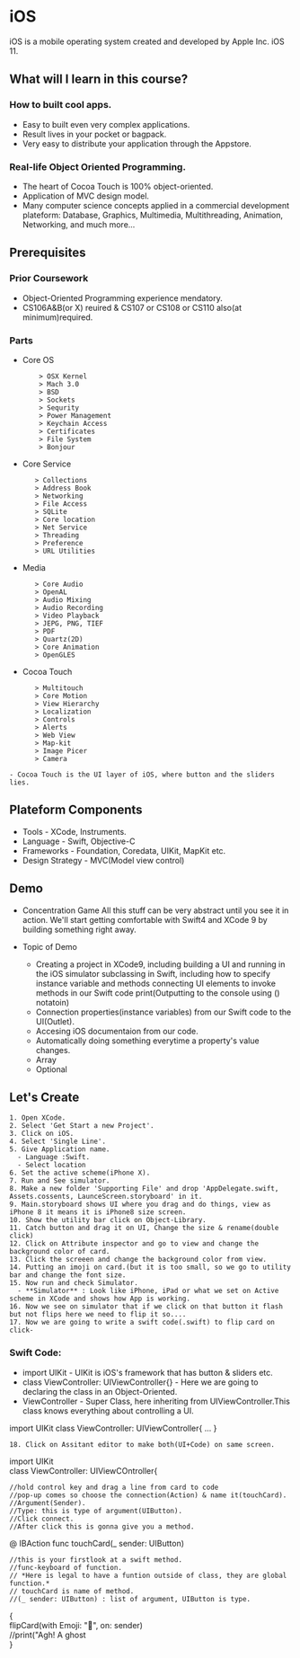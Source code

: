 # iOS
iOS is a mobile operating system created and developed by Apple Inc. iOS 11.
## What will I learn in this course?
### How to built cool apps.
  - Easy to built even very complex applications.
  - Result lives in your pocket or bagpack.
  - Very easy to distribute your application through the Appstore.
  
### Real-life Object Oriented Programming.
  - The heart of Cocoa Touch is 100% object-oriented.
  - Application of MVC design model.
  - Many computer science concepts applied in a commercial development plateform:
      Database, Graphics, Multimedia, Multithreading, Animation, Networking, and much more...
## Prerequisites
### Prior Coursework
  - Object-Oriented Programming experience mendatory.
  - CS106A&B(or X) reuired & CS107 or CS108 or CS110 also(at minimum)required.
### Parts
  * Core OS 
  
            > OSX Kernel
            > Mach 3.0
            > BSD
            > Sockets
            > Sequrity
            > Power Management
            > Keychain Access
            > Certificates
            > File System
            > Bonjour
    
   * Core Service
    
            > Collections
            > Address Book
            > Networking
            > File Access
            > SQLite
            > Core location
            > Net Service
            > Threading
            > Preference
            > URL Utilities
   * Media
   
            > Core Audio
            > OpenAL
            > Audio Mixing
            > Audio Recording
            > Video Playback
            > JEPG, PNG, TIEF
            > PDF
            > Quartz(2D)
            > Core Animation
            > OpenGLES
            
   * Cocoa Touch
    
            > Multitouch
            > Core Motion
            > View Hierarchy
            > Localization
            > Controls
            > Alerts
            > Web View
            > Map-kit
            > Image Picer
            > Camera
            
    - Cocoa Touch is the UI layer of iOS, where button and the sliders lies.

## Plateform Components
  * Tools - XCode,  Instruments.
  * Language - Swift, Objective-C
  * Frameworks - Foundation, Coredata, UIKit, MapKit etc.
  * Design Strategy - MVC(Model view control)

## Demo
  - Concentration Game
    All this stuff can be very abstract until you see it in action.
    We'll start getting comfortable with Swift4 and XCode 9 by building something right away.
    
  - Topic of Demo
    - Creating a project in XCode9, including building a UI and running in the iOS simulator subclassing in Swift, including how to specify instance variable and methods connecting UI elements to invoke methods in our Swift code print(Outputting to the console using \() notatoin)
    - Connection properties(instance variables) from our Swift code to the UI(Outlet).
    - Accesing iOS documentaion from our code.
    - Automatically doing something everytime a property's value changes.
    - Array
    - Optional
## Let's Create
    1. Open XCode.
    2. Select 'Get Start a new Project'.
    3. Click on iOS.
    4. Select 'Single Line'.
    5. Give Application name.
      - Language :Swift.
      - Select location
    6. Set the active scheme(iPhone X).
    7. Run and See simulator.
    8. Make a new folder 'Supporting File' and drop 'AppDelegate.swift, Assets.cossents, LaunceScreen.storyboard' in it.
    9. Main.storyboard shows UI where you drag and do things, view as iPhone 8 it means it is iPhone8 size screen.
    10. Show the utility bar click on Object-Library.
    11. Catch button and drag it on UI, Change the size & rename(double click)
    12. Click on Attribute inspector and go to view and change the background color of card.
    13. Click the screeen and change the background color from view.
    14. Putting an imoji on card.(but it is too small, so we go to utility bar and change the font size.
    15. Now run and check Simulator.
      - **Simulator** : Look like iPhone, iPad or what we set on Active scheme in XCode and shows how App is working.
    16. Now we see on simulator that if we click on that button it flash but not flips here we need to flip it so....
    17. Now we are going to write a swift code(.swift) to flip card on click-
### Swift Code:
  * import UIKit - UIKit is iOS's framework that has button & sliders etc.
  * class ViewController: UIViewController{} - Here we are going to declaring the class in an Object-Oriented.
  * ViewController - Super Class, here inheriting from UIViewController.This class knows everything about controlling a UI.
  
  import UIKit
  class ViewController: UIViewController{
  ...
  }
  ```
  18. Click on Assitant editor to make both(UI+Code) on same screen.
  ```
  import UIKit<br/>
  class ViewController: UIViewCOntroller{<br/>
  ```
  //hold control key and drag a line from card to code
  //pop-up comes so choose the connection(Action) & name it(touchCard).
  //Argument(Sender).
  //Type: this is type of argument(UIButton).
  //Click connect.
  //After click this is gonna give you a method.
  ```
  @ IBAction func touchCard(_ sender: UIButton)
  ```
  //this is your firstlook at a swift method.
  //func-keyboard of function.
  // *Here is legal to have a funtion outside of class, they are global function.*
  // touchCard is name of method.
  //(_ sender: UIButton) : list of argument, UIButton is type.
  ```
  {<br/>
  flipCard(with Emoji: "👻", on: sender)<br/>
  //print("Agh! A ghost<br/>
  }
